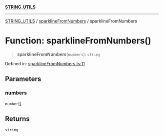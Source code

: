 [**STRING_UTILS**](../../README.md)

***

[STRING_UTILS](../../README.md) / [sparklineFromNumbers](../README.md) / sparklineFromNumbers

# Function: sparklineFromNumbers()

> **sparklineFromNumbers**(`numbers`): `string`

Defined in: [sparklineFromNumbers.ts:11](https://github.com/dailker/everyutil/blob/2c6c8c707de5d4a5d228d272d2d21855929838e2/src/string/sparklineFromNumbers.ts#L11)

## Parameters

### numbers

`number`[]

## Returns

`string`
